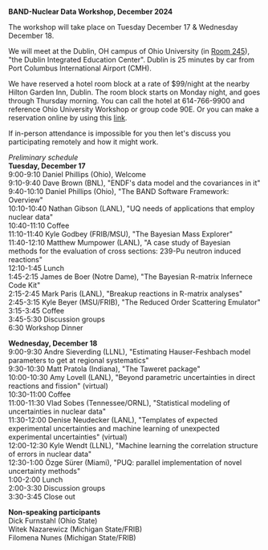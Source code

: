 **BAND-Nuclear Data Workshop, December 2024**

The workshop will take place on Tuesday December 17 & Wednesday December 18. 

We will meet at the Dublin, OH campus of Ohio University (in <a href="https://www.ohio.edu/chsp/dublin-center/fewer-30-people">Room 245</a>), "the Dublin Integrated Education Center". 
Dublin is 25 minutes by car from Port Columbus International Airport (CMH). 

We have reserved a hotel room block at a rate of $99/night at the nearby Hilton Garden Inn, Dublin. The room block starts on Monday night, and goes through Thursday morning. You can call the hotel at 614-766-9900 and reference Ohio University Workshop or group code 90E. Or you can make a reservation online by using this <a href="https://www.hilton.com/en/book/reservation/deeplink/?ctyhocn=CMHDHGI&groupCode=90E&arrivaldate=2024-12-16&departuredate=2024-12-19&cid=OM,WW,HILTONLINK,EN,DirectLink&fromId=HILTONLINKDIRECT">link</a>.

If in-person attendance is impossible for you then let's discuss you participating remotely and how it might work. 

*Preliminary schedule*<br>
**Tuesday, December 17**<br>
9:00-9:10 Daniel Phillips (Ohio), Welcome<br>
9:10-9:40 Dave Brown (BNL), "ENDF's data model and the covariances in it"<br>
9:40-10:10 Daniel Phillips (Ohio), "The BAND Software Framework: Overview"<br>
10:10-10:40 Nathan Gibson (LANL), "UQ needs of applications that employ nuclear data"<br>
10:40-11:10 Coffee<br>
11:10-11:40 Kyle Godbey (FRIB/MSU), "The Bayesian Mass Explorer"<br>
11:40-12:10 Matthew Mumpower (LANL), "A case study of Bayesian methods for the evaluation of cross sections: 239-Pu neutron induced reactions"<br>
12:10-1:45 Lunch<br>
1:45-2:15 James de Boer (Notre Dame), "The Bayesian R-matrix Infernece Code Kit"<br>
2:15-2:45 Mark Paris (LANL), "Breakup reactions in R-matrix analyses"<br>
2:45-3:15 Kyle Beyer (MSU/FRIB), "The Reduced Order Scattering Emulator"<br>
3:15-3:45 Coffee<br>
3:45-5:30 Discussion groups<br>
6:30 Workshop Dinner

**Wednesday, December 18**<br>
9:00-9:30 Andre Sieverding (LLNL), "Estimating Hauser-Feshbach model parameters to get at regional systematics"<br>
9:30-10:30 Matt Pratola (Indiana), "The Taweret package"<br>
10:00-10:30 Amy Lovell (LANL), "Beyond parametric uncertainties in direct reactions and fission" (virtual)<br>
10:30-11:00 Coffee<br>
11:00-11:30 Vlad Sobes (Tennessee/ORNL), "Statistical modeling of uncertainties in nuclear data"<br>
11:30-12:00 Denise Neudecker (LANL), "Templates of expected experimental uncertainties and machine learning of unexpected experimental uncertainties" (virtual)<br>
12:00-12:30 Kyle Wendt (LLNL), "Machine learning the correlation structure of errors in nuclear data"<br>
12:30-1:00 Özge Sürer (Miami), "PUQ: parallel implementation of novel uncertainty methods"<br>
1:00-2:00 Lunch<br>
2:00-3:30 Discussion groups<br>
3:30-3:45 Close out

**Non-speaking participants**<br>
Dick Furnstahl (Ohio State)<br>
Witek Nazarewicz (Michigan State/FRIB)<br>
Filomena Nunes (Michigan State/FRIB)

